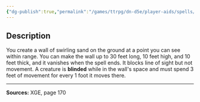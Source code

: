```yaml
---
{"dg-publish":true,"permalink":"/games/ttrpg/dn-d5e/player-aids/spells/level-3/wall-of-sand/","tags":["TTRPG/DND/5e","verbal","somatic","material","concentration"]}
---
```



## Description
You create a wall of swirling sand on the ground at a point you can see within range.
You can make the wall up to 30 feet long, 10 feet high, and 10 feet thick, and it vanishes when the spell ends.
It blocks line of sight but not movement.
A creature is **blinded** while in the wall's space and must spend 3 feet of movement for every 1 foot it moves there.

---

**Sources:** XGE, page 170
